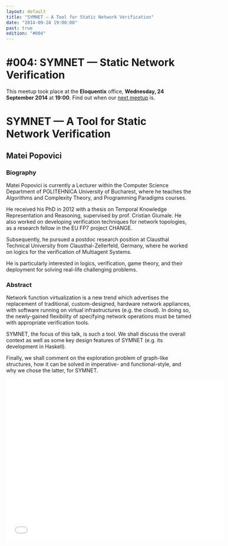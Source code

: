 ```yaml
---
layout: default
title: "SYMNET — A Tool for Static Network Verification"
date: "2014-09-24 19:00:00"
past: true
edition: "#004"
---
```


<div class="description">
  <h1><span class="edition-number">#004</span>: SYMNET — Static Network Verification</h1>
  <p>This meetup took place at the <strong>Eloquentix</strong> office,
    <strong>Wednesday, 24 September 2014</strong> at <strong>19:00</strong>.
    Find out when our <a href="/next">next meetup</a> is.</p>
</div>

<div class="clear-fix"></div>

<div class="presentation">
  <h1>SYMNET — A Tool for Static Network Verification</h1>
  <div class="details">
    <div class="left">
      <div class="biography">
        <h2 class="speaker">Matei Popovici</h2>
        <h3>Biography</h3>
        <p>Matei Popovici is currently a Lecturer within the Computer Science
        Department of POLITEHNICA University of Bucharest, where he teaches the
        Algorithms and Complexity Theory, and Programming Paradigms courses.</p>
        <p>He received his PhD in 2012 with a thesis on Temporal Knowledge Representation
        and Reasoning, supervised by prof. Cristian Giumale. He also worked on developing
        verification techniques for network topologies, as a research fellow in the EU
        FP7 project CHANGE.</p>
        <p>Subsequently, he pursued a postdoc research position at Clausthal Technical
        University from Clausthal-Zellerfeld, Germany, where he worked on logics for
        the verification of Multiagent Systems.</p>
        <p>He is particularly interested in logics, verification, game theory, and their
        deployment for solving real-life challenging problems.</p>
      </div>
      <div class="abstract">
        <h3>Abstract</h3>
        <p>Network function virtualization is a new trend which advertises the replacement
        of traditional, custom-designed, hardware network appliances, with software
        running on virtual infrastructures (e.g. the cloud). In doing so, the newly-gained
        flexibility of specifying network operations must be tamed with appropriate
        verification tools.</p>
        <p>SYMNET, the focus of this talk, is such a tool. We shall discuss the overall
        context as well as some key design features of SYMNET (e.g. its development in
        Haskell).</p>
        <p>Finally, we shall comment on the exploration problem of graph-like
        structures, how it can be solved in imperative- and functional-style, and why
        we chose the latter, for SYMNET.</p>
      </div>
    </div>
    <div class="right">
      <div class="slides">
        <script async class="speakerdeck-embed" data-id="34a0665026ec0132f6ff42a09a3cc4e8" data-ratio="1.33333333333333" src="//speakerdeck.com/assets/embed.js"></script>
      </div>
      <div class="recording">
        <iframe width="590" height="442" src="//www.youtube.com/embed/_ZmjuM_2s6g" frameborder="0" allowfullscreen></iframe>
      </div>
    </div>
  </div>
</div>
